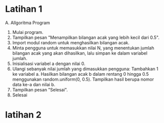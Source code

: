 # Latihan 1

A. Allgoritma Program

1. Mulai program.
2. Tampilkan pesan "Menampilkan bilangan acak yang lebih kecil dari 0.5".
3. Import modul random untuk menghasilkan bilangan acak.
4. Minta pengguna untuk memasukkan nilai N, yang menentukan jumlah bilangan acak yang akan dihasilkan, lalu simpan ke dalam variabel jumlah.
5. Inisialisasi variabel a dengan nilai 0.
6. Ulangi sebanyak nilai jumlah yang dimasukkan pengguna:
   Tambahkan 1 ke variabel a.
   Hasilkan bilangan acak b dalam rentang 0 hingga 0.5 menggunakan random.uniform(0, 0.5).
   Tampilkan hasil berupa nomor data ke-a dan nilai b.
6. Tampilkan pesan "Selesai".
7. Selesai

# latihan 2
